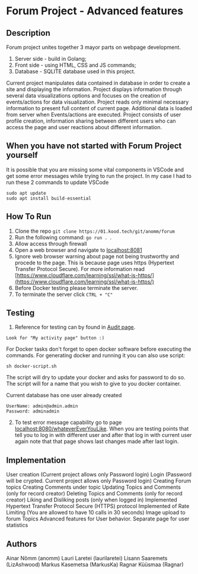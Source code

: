 # Forum Project - Advanced features

## Description
Forum project unites together 3 mayor parts on webpage development.
1. Server side - build in Golang;
2. Front side - using HTML, CSS and JS commands;
3. Database - SQLITE database used in this project.

Current project manipulates data contained in database in order to create a site and displaying the information.
Project displays information through several data visualizations options and focuses on the creation of events/actions for data visualization.
Project reads only minimal necessary information to present full content of current page. Additional data is loaded from server when Events/actions are executed.
Project consists of user profile creation, information sharing between different users who can access the page and user reactions about different information.

## When you have not started with Forum Project yourself
It is possible that you are missing some vital components in VSCode and get some error messages while trying to run the project.
In my case I had to run these 2 commands to update VSCode
```
sudo apt update
sudo apt install build-essential
```


## How To Run
1. Clone the repo ```git clone https://01.kood.tech/git/anomm/forum```
2. Run the following command: ```go run . ```.
3. Allow access through firewall
4. Open a web browser and navigate to [localhost:8081](https://localhost:8081)
5. Ignore web browser warning about page not being trustworthy and procede to the page. This is because page uses https (Hypertext Transfer Protocol Secure). For more information read [https://www.cloudflare.com/learning/ssl/what-is-https/](https://www.cloudflare.com/learning/ssl/what-is-https/)
6. Before Docker testing please terminate the server.
7. To terminate the server click ```CTRL + "C"```

## Testing
1. Reference for testing can by found in [Audit page](https://01.kood.tech/git/root/public/src/branch/master/subjects/forum/advanced-features/audit.md). 
```
Look for "My activity page" button :)
```


For Docker tasks don't forget to open docker software before executing the commands. For generating docker and running it you can also use script:
```
sh docker-script.sh
```
The script will dry to update your docker and asks for password to do so.
The script will for a name that you wish to give to you docker container.

Current database has one user already created
```
UserName: admin@admin.admin
Password: adminadmin
```

2. To test error message capability go to page [localhost:8080/whateverEverYouLike](http://localhost:8080/ThisIsCompletelyDifferentThanYouExpected). 
When you are testing points that tell you to log in with different user and after that log in with current user again note that that page shows last changes made after last login.

## Implementation
User creation (Current project allows only Password login)
Login (Password will be crypted. Current project allows only Password login)
Creating Forum topics
Creating Comments under topic
Updating Topics and Comments (only for record creator) 
Deleting Topics and Comments (only for record creator)
Liking and Disliking posts (only when logged in)
Implemented Hypertext Transfer Protocol Secure (HTTPS) protocol 
Implemented of Rate Limiting (You are allowed to have 10 calls in 30 seconds)
Image upload to forum Topics
Advanced features for User behavior. Separate page for user statistics

## Authors
Ainar Nõmm (anomm)
Lauri Laretei (laurilaretei)
Lisann Saaremets (LizAshwood)
Markus Kasemetsa (MarkusKa)
Ragnar Küüsmaa (Ragnar)
